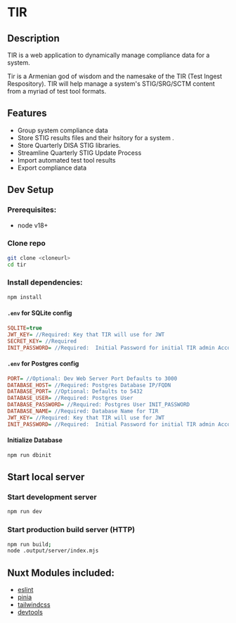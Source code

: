 # TIR

## Description

TIR is a web application to dynamically manage compliance data for a system.

Tir is a Armenian god of wisdom and the namesake of the TIR (Test Ingest Respository). TIR will help manage a system's STIG/SRG/SCTM content from a myriad of test tool formats.

## Features

- Group system compliance data
- Store STIG results files and their hsitory for a system .
- Store Quarterly DISA STIG libraries.
- Streamline Quarterly STIG Update Process
- Import automated test tool results
- Export compliance data

## Dev Setup

### Prerequisites:

- node v18+

### Clone repo

```bash
git clone <cloneurl>
cd tir
```

### Install dependencies:

```bash
npm install
```

#### `.env` for SQLite config

```ini
SQLITE=true
JWT_KEY= //Required: Key that TIR will use for JWT
SECRET_KEY= //Required
INIT_PASSWORD= //Required:  Initial Password for initial TIR admin Account
```

#### `.env` for Postgres config

```ini
PORT= //Optional: Dev Web Server Port Defaults to 3000
DATABASE_HOST= //Required: Postgres Database IP/FQDN
DATABASE_PORT= //Optional: Defaults to 5432
DATABASE_USER= //Required: Postgres User
DATABASE_PASSWORD= //Required: Postgres User INIT_PASSWORD
DATABASE_NAME= //Required: Database Name for TIR
JWT_KEY= //Required: Key that TIR will use for JWT
INIT_PASSWORD= //Required:  Initial Password for initial TIR admin Account
```

#### Initialize Database

```bash
npm run dbinit
```

## Start local server

### Start development server

```bash
npm run dev
```

### Start production build server (HTTP)

```bash
npm run build;
node .output/server/index.mjs
```

## Nuxt Modules included:

- [eslint](https://nuxt.com/modules/eslint)
- [pinia](https://nuxt.com/modules/pinia)
- [tailwindcss](https://nuxt.com/modules/tailwindcss)
- [devtools](https://nuxt.com/modules/devtools)
